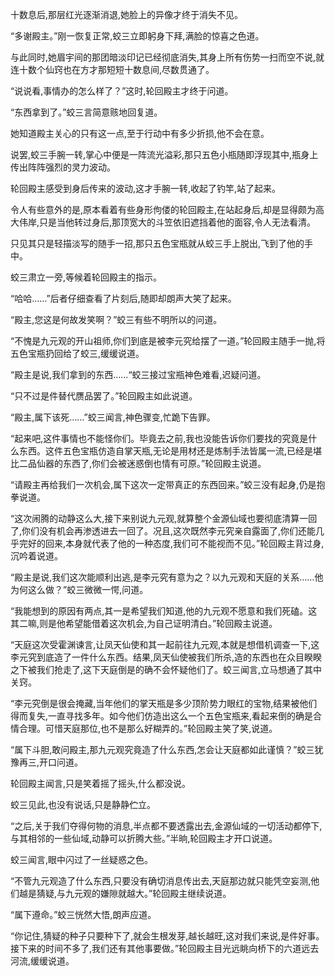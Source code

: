 
十数息后,那层红光逐渐消退,她脸上的异像才终于消失不见。

“多谢殿主。”刚一恢复正常,蛟三立即躬身下拜,满脸的惊喜之色道。

与此同时,她眉宇间的那团暗淡印记已经彻底消失,其身上所有伤势一扫而空不说,就连十数个仙窍也在方才那短短十数息间,尽数贯通了。

“说说看,事情办的怎么样了？”这时,轮回殿主才终于问道。

“东西拿到了。”蛟三言简意赅地回复道。

她知道殿主关心的只有这一点,至于行动中有多少折损,他不会在意。

说罢,蛟三手腕一转,掌心中便是一阵流光溢彩,那只五色小瓶随即浮现其中,瓶身上传出阵阵强烈的灵力波动。

轮回殿主感受到身后传来的波动,这才手腕一转,收起了钓竿,站了起来。

令人有些意外的是,原本看着有些身形佝偻的轮回殿主,在站起身后,却是显得颇为高大伟岸,只是当他转过身后,那顶宽大的斗笠依旧遮挡着他的面容,令人无法看清。

只见其只是轻描淡写的随手一招,那只五色宝瓶就从蛟三手上脱出,飞到了他的手中。

蛟三肃立一旁,等候着轮回殿主的指示。

“哈哈……”后者仔细查看了片刻后,随即却朗声大笑了起来。

“殿主,您这是何故发笑啊？”蛟三有些不明所以的问道。

“不愧是九元观的开山祖师,你们到底是被李元究给摆了一道。”轮回殿主随手一抛,将五色宝瓶扔回给了蛟三,缓缓说道。

“殿主是说,我们拿到的东西……“蛟三接过宝瓶神色难看,迟疑问道。

“只不过是件替代赝品罢了。”轮回殿主如此说道。

“殿主,属下该死……”蛟三闻言,神色骤变,忙跪下告罪。

“起来吧,这件事情也不能怪你们。毕竟去之前,我也没能告诉你们要找的究竟是什么东西。这件五色宝瓶仿造自掌天瓶,无论是用材还是炼制手法皆属一流,已经是堪比二品仙器的东西了,你们会被迷惑倒也情有可原。”轮回殿主说道。

“请殿主再给我们一次机会,属下这次一定带真正的东西回来。”蛟三没有起身,仍是抱拳说道。

“这次闹腾的动静这么大,接下来别说九元观,就算整个金源仙域也要彻底清算一回了,你们没有机会再渗透进去一回了。况且,这次既然李元究亲自露面了,你们还能几乎完好的回来,本身就代表了他的一种态度,我们可不能视而不见。”轮回殿主背过身,沉吟着说道。

“殿主是说,我们这次能顺利出逃,是李元究有意为之？以九元观和天庭的关系……他为何这么做？”蛟三微微一愕,问道。

“我能想到的原因有两点,其一是希望我们知道,他的九元观不愿意和我们死磕。这其二嘛,则是他希望能借着这次机会,为自己证明清白。”轮回殿主说道。

“天庭这次受霍渊谏言,让凤天仙使和其一起前往九元观,本就是想借机调查一下,这李元究到底造了一件什么东西。结果,凤天仙使被我们所杀,造的东西也在众目睽睽之下被我们抢走了,这下天庭倒是的确不会怀疑他们了。蛟三闻言,立马想通了其中关窍。

“李元究倒是很会掩藏,当年他们的掌天瓶是多少顶阶势力眼红的宝物,结果被他们得而复失,一直寻找多年。如今他们仿造出这么一个五色宝瓶来,看起来倒的确是合情合理。可惜天庭那位,也不是那么好糊弄的。”轮回殿主笑了笑,说道。

“属下斗胆,敢问殿主,那九元观究竟造了什么东西,怎会让天庭都如此谨慎？”蛟三犹豫再三,开口问道。

轮回殿主闻言,只是笑着摇了摇头,什么都没说。

蛟三见此,也没有说话,只是静静伫立。

“之后,关于我们夺得何物的消息,半点都不要透露出去,金源仙域的一切活动都停下,与其相邻的一些仙域,动静可以折腾大些。”半晌,轮回殿主才开口说道。

蛟三闻言,眼中闪过了一丝疑惑之色。

“不管九元观造了什么东西,只要没有确切消息传出去,天庭那边就只能凭空妄测,他们越是猜疑,与九元观的嫌隙就越大。”轮回殿主继续说道。

“属下遵命。”蛟三恍然大悟,朗声应道。

“你记住,猜疑的种子只要种下了,就会生根发芽,越长越旺,这对我们来说,是件好事。接下来的时间不多了,我们还有其他事要做。”轮回殿主目光远眺向桥下的六道远去河流,缓缓说道。